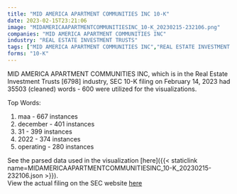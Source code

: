 ```yaml
---
title: "MID AMERICA APARTMENT COMMUNITIES INC 10-K"
date: 2023-02-15T23:21:06
image: "MIDAMERICAAPARTMENTCOMMUNITIESINC_10-K_20230215-232106.png"
companies: "MID AMERICA APARTMENT COMMUNITIES INC"
industry: "REAL ESTATE INVESTMENT TRUSTS"
tags: ["MID AMERICA APARTMENT COMMUNITIES INC","REAL ESTATE INVESTMENT TRUSTS","02-14-2023","10-K"]
forms: "10-K"
---
```

MID AMERICA APARTMENT COMMUNITIES INC, which is in the Real Estate Investment Trusts [6798] industry, SEC 10-K filing on February 14, 2023 had 35503 (cleaned) words - 600 were utilized for the visualizations.

Top Words:
1. maa - 667 instances
2. december - 401 instances
3. 31 - 399 instances
4. 2022 - 374 instances
5. operating - 280 instances


See the parsed data used in the visualization [here]({{< staticlink name=MIDAMERICAAPARTMENTCOMMUNITIESINC_10-K_20230215-232106.json >}}).  
View the actual filing on the SEC website [here](https://www.sec.gov/Archives/edgar/data/912595/0000950170-23-002778.txt)